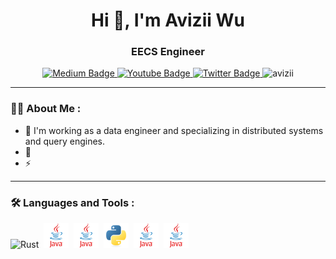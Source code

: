 <h1 align="center">Hi 👋, I'm Avizii Wu</h1>
<h3 align="center">EECS Engineer</h3>

<div id="badges" align="center">
  <a href="https://medium.com/@wuavizii">
    <img src="https://img.shields.io/badge/Medium-blue?logo=medium&logoColor=white&style=for-the-badge" alt="Medium Badge"/>
  </a>
  <a href="https://www.youtube.com/channel/UCYFMUGFn6cK6aCM7VyYXeoA">
    <img src="https://img.shields.io/badge/YouTube-red?style=for-the-badge&logo=youtube&logoColor=white" alt="Youtube Badge"/>
  </a>
  <a href="https://twitter.com/AviziiWu">
    <img src="https://img.shields.io/badge/Twitter-blue?style=for-the-badge&logo=twitter&logoColor=white" alt="Twitter Badge"/>
  </a>
  <a> 
    <img src="https://komarev.com/ghpvc/?username=avizii&label=Profile%20views&color=0e75b6&style=flat" alt="avizii" /> 
  </a>
  
</div>

---

### :man_technologist: About Me :

- :telescope: I'm working as a data engineer and specializing in distributed systems and query engines.
- :seedling: 
- :zap: 

--- 

### :hammer_and_wrench: Languages and Tools :
<div>
  <img src="https://www.vectorlogo.zone/logos/rust-lang/rust-lang-ar21.svg" title="Rust" alt="Rust" width="40" height="40"/>&nbsp;
  <img src="https://github.com/devicons/devicon/blob/master/icons/java/java-original-wordmark.svg" title="Java" alt="Java" width="40" height="40"/>&nbsp;
  <img src="https://github.com/devicons/devicon/blob/master/icons/java/java-original-wordmark.svg" title="Java" alt="Java" width="40" height="40"/>&nbsp;
  <img src="https://raw.githubusercontent.com/devicons/devicon/master/icons/python/python-original.svg" alt="python" width="40" height="40"/>&nbsp;
  <img src="https://github.com/devicons/devicon/blob/master/icons/java/java-original-wordmark.svg" title="Java" alt="Java" width="40" height="40"/>&nbsp;
  <img src="https://github.com/devicons/devicon/blob/master/icons/java/java-original-wordmark.svg" title="Java" alt="Java" width="40" height="40"/>&nbsp;
</div>

